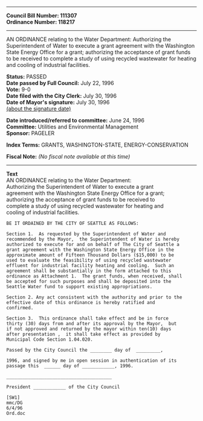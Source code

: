 * * * * *  
  
**Council Bill Number: [](#h0)[](#h2)111307**   
**Ordinance Number: 118217**  
  
* * * * *  
  
AN ORDINANCE relating to the Water Department: Authorizing the Superintendent of Water to execute a grant agreement with the Washington State Energy Office for a grant; authorizing the acceptance of grant funds to be received to complete a study of using recycled wastewater for heating and cooling of industrial facilities.  
  
**Status:** PASSED   
**Date passed by Full Council:** July 22, 1996   
**Vote:** 9-0   
**Date filed with the City Clerk:** July 30, 1996   
**Date of Mayor's signature:** July 30, 1996   
[(about the signature date)](/~public/approvaldate.htm)   
  
  
**Date introduced/referred to committee:** June 24, 1996   
**Committee:** Utilities and Environmental Management   
**Sponsor:** PAGELER   
  
**Index Terms:** GRANTS, WASHINGTON-STATE, ENERGY-CONSERVATION  
  
**Fiscal Note:** *(No fiscal note available at this time)*  
  
* * * * *  
  
**Text**  
    AN ORDINANCE relating to the Water Department:  
    Authorizing the Superintendent of Water to execute a grant  
    agreement with the Washington State Energy Office for a grant;  
    authorizing the acceptance of grant funds to be received to  
    complete a study of using recycled wastewater for heating and  
    cooling of industrial facilities.  
  
    BE IT ORDAINED BY THE CITY OF SEATTLE AS FOLLOWS:  
  
    Section 1.  As requested by the Superintendent of Water and  
    recommended by the Mayor,  the Superintendent of Water is hereby  
    authorized to execute for and on behalf of The City of Seattle a  
    grant agreement with the Washington State Energy Office in the  
    approximate amount of Fifteen Thousand Dollars ($15,000) to be  
    used to evaluate the feasibility of using recycled wastewater  
    effluent for industrial facility heating and cooling.  Such an  
    agreement shall be substantially in the form attached to this  
    ordinance as Attachment 1.  The grant funds, when received, shall  
    be accepted for such purposes and shall be deposited into the  
    Seattle Water fund to support existing appropriations.  
  
    Section 2. Any act consistent with the authority and prior to the  
    effective date of this ordinance is hereby ratified and  
    confirmed.  
  
    Section 3.  This ordinance shall take effect and be in force  
    thirty (30) days from and after its approval by the Mayor,  but  
    if not approved and returned by the mayor within ten(10) days  
    after presentation ,  it shall take effect as provided by  
    Municipal Code Section 1.04.020.  
  
    Passed by the City Council the ________ day of  _________,  
  
    1996, and signed by me in open session in authentication of its  
    passage this  ______ day of ____________, 1996.  
  
    _______________________________________  
  
    President ____________ of the City Council  
  
    [SW1]  
    mmc/DG  
    6/4/96  
    Ord.doc  
